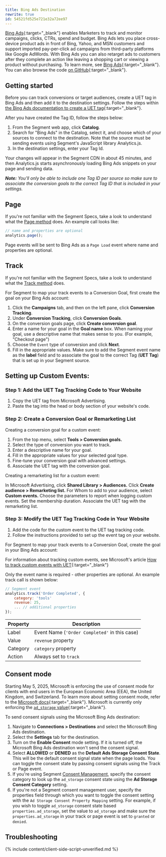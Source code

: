 ```yaml
---
title: Bing Ads Destination
rewrite: true
id: 54521fd525e721e32a72ee97
---
```


[Bing Ads](https://bingads.microsoft.com){:target="_blank"} enables Marketers to track and monitor campaigns, clicks, CTRs, spend and budget. Bing Ads lets you place cross-device product ads in front of Bing, Yahoo, and MSN customers and support imported pay-per-click ad campaigns from third-party platforms like Google AdWords. With Bing Ads you can also retarget ads to customers after they complete an action like leaving a shopping cart or viewing a product without purchasing. To learn more, see [Bing Ads](https://advertise.bingads.microsoft.com/en-us/resources/training/what-is-bing-ads){:target="_blank"}. You can also browse the code [on GitHub](https://github.com/segment-integrations/analytics.js-integration-bing-ads){:target="_blank"}.

## Getting started

Before you can track conversions or target audiences, create a UET tag in Bing Ads and then add it to the destination settings. Follow the steps within [the Bing Ads documentation to create a UET tag](https://advertise.bingads.microsoft.com/en-us/resources/training/universal-event-tracking){:target="_blank"}.

After you have created the Tag ID, follow the steps below:

1. From the Segment web app, click **Catalog**.
2. Search for "Bing Ads" in the Catalog, select it, and choose which of your sources to connect to the destination. Note that the source must be sending events using Segment's JavaScript library Analytics.js.
3. In the destination settings, enter your Tag Id.

Your changes will appear in the Segment CDN in about 45 minutes, and then Analytics.js starts asynchronously loading Bing Ads snippets on your page and sending data.

_**Note:** You'll only be able to include one Tag ID per source so make sure to associate the conversion goals to the correct Tag ID that is included in your settings._

## Page

If you're not familiar with the Segment Specs, take a look to understand what the [Page method](/docs/connections/spec/page/) does. An example call looks like:

```javascript
// name and properties are optional
analytics.page();
```

Page events will be sent to Bing Ads as a `Page Load` event where name and properties are optional.

## Track

If you're not familiar with the Segment Specs, take a look to understand what the [Track method](/docs/connections/spec/track/) does.

For Segment to map your track events to a Conversion Goal, first create the goal on your Bing Ads account:

1. Click the **Campaigns** tab, and then on the left pane, click **Conversion Tracking**.
2. Under **Conversion Tracking**, click **Conversion Goals**.
3. On the conversion goals page, click **Create conversion goal**.
4. Enter a name for your goal in the **Goal name** box. When naming your goal, use a descriptive name that makes sense to you. (For example, "Checkout page")
5. Choose the `Event` type of conversion and click **Next**.
6. Fill in the appropriate values. Make sure to add the Segment event name as the **label** field and to associate the goal to the correct Tag (**UET Tag**) that is set up in your Segment source.

## Setting up Custom Events:

### Step 1: Add the UET Tag Tracking Code to Your Website

1. Copy the UET tag from Microsoft Advertising.
2. Paste the tag into the head or body section of your website's code.

### Step 2: Create a Conversion Goal or Remarketing List

Creating a conversion goal for a custom event:

1. From the top menu, select **Tools > Conversion goals.**
2. Select the type of conversion you want to track.
3. Enter a descriptive name for your goal.
4. Fill in the appropriate values for your selected goal type.
5. Fine-tune your conversion goal with advanced settings.
6. Associate the UET tag with the conversion goal.

Creating a remarketing list for a custom event:

In Microsoft Advertising, click **Shared Library > Audiences.**
Click **Create audience > Remarketing list.**
For Whom to add to your audience, select **Custom events.**
Choose the parameters to report when logging custom events.
Set the membership duration.
Associate the UET tag with the remarketing list.

### Step 3: Modify the UET Tag Tracking Code in Your Website

1. Add the code for the custom event to the UET tag tracking code.
2. Follow the instructions provided to set up the event tag on your website.

For Segment to map your track events to a Conversion Goal, create the goal in your Bing Ads account:

For information about tracking custom events, see Microsoft's article [How to track custom events with UET](https://help.ads.microsoft.com/#apex/ads/en/56684/2-500){:target="_blank"}

Only the event name is required - other properties are optional. An example track call is shown below:

```javascript
// Segment event
analytics.track('Order Completed', {
    category: 'tools'
    revenue: 25,
    ... // additional properties
});
```

| Property | Description                                   |
| -------- | --------------------------------------------- |
| Label    | Event Name (`'Order Completed'` in this case) |
| Value    | `revenue` property                            |
| Category | `category` property                           |
| Action   | Always set to `track`                         |

## Consent mode

Starting May 5, 2025, Microsoft is enforcing the use of consent mode for clients with end users in the European Economic Area (EEA), the United Kingdom, and Switzerland. To learn more about setting consent mode, refer to the [Microsoft docs](https://help.ads.microsoft.com/?FromAdsEmail=1#apex/ads/en/60341/1){:target="_blank"}. Microsoft is currently only enforcing the [`ad_storage` value](https://help.ads.microsoft.com/?FromAdsEmail=1#apex/ads/en/60341/1/#exp46){:target="_blank"}.

To send consent signals using the Microsoft Bing Ads destination:

1. Navigate to **Connections > Destinations** and select the Microsoft Bing Ads destination. 
2. Select the **Settings** tab for the destination. 
3. Turn on the **Enable Consent** mode setting. If it is turned off, the Microsoft Bing Ads destination won't send the consent signal.
4. Select **ALLOWED** or **DENIED** as the **Default Ads Storage Consent State**. This will be the default consent signal state when the page loads. You can toggle the consent state by passing consent signals using the Track or Page event.
5. If you're using Segment [Consent Management](/docs/privacy/consent-management/), specify the consent category to look up the `ad_storage` consent state using the **Ad Storage Consent Category** setting.
6. If you're not a Segment consent management user, specify the properties field through which you want to toggle the consent setting with the `Ad Storage Consent Property Mapping` setting. For example, if you wish to toggle `ad_storage` consent state based `properties.ad_storage`, set the value to `ad_storage` and make sure the `properties.ad_storage` in your track or page event is set to `granted` or `denied`.


## Troubleshooting

{% include content/client-side-script-unverified.md %}
